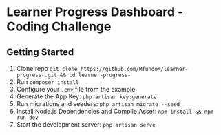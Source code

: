 # Learner Progress Dashboard - Coding Challenge

## Getting Started

1. Clone repo `git clone https://github.com/MfundoM/learner-progress-.git && cd learner-progress-`
2. Run `composer install`
3. Configure your `.env` file from the example
4. Generate the App Key: `php artisan key:generate`
5. Run migrations and seeders: `php artisan migrate --seed`
6. Install Node.js Dependencies and Compile Asset: `npm install && npm run dev`
7. Start the development server: `php artisan serve`